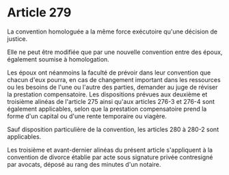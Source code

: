 # Article 279

La convention homologuée a la même force exécutoire qu'une décision de justice.

Elle ne peut être modifiée que par une nouvelle convention entre des époux, également soumise à homologation.

Les époux ont néanmoins la faculté de prévoir dans leur convention que chacun d'eux pourra, en cas de changement important dans les ressources ou les besoins de l'une ou l'autre des parties, demander au juge de réviser la prestation compensatoire. Les dispositions prévues aux deuxième et troisième alinéas de l'article 275 ainsi qu'aux articles 276-3 et 276-4 sont également applicables, selon que la prestation compensatoire prend la forme d'un capital ou d'une rente temporaire ou viagère.

Sauf disposition particulière de la convention, les articles 280 à 280-2 sont applicables.

Les troisième et avant-dernier alinéas du présent article s'appliquent à la convention de divorce établie par acte sous signature privée contresigné par avocats, déposé au rang des minutes d'un notaire.
